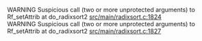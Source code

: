 WARNING Suspicious call (two or more unprotected arguments) to Rf_setAttrib at do_radixsort2 [src/main/radixsort.c:1824](https://github.com/wch/r-source/blob/5fa5966956ce0f9334c8de786b97129adfea3b97/src/main/radixsort.c/#L1824)  
WARNING Suspicious call (two or more unprotected arguments) to Rf_setAttrib at do_radixsort2 [src/main/radixsort.c:1827](https://github.com/wch/r-source/blob/5fa5966956ce0f9334c8de786b97129adfea3b97/src/main/radixsort.c/#L1827)  
